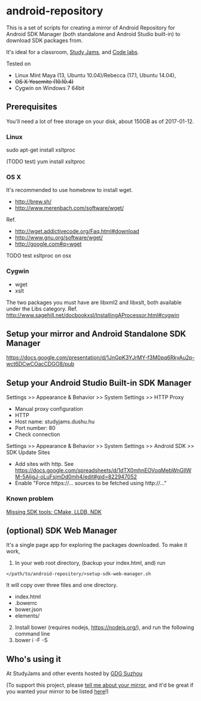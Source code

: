 # android-repository

This is a set of scripts for creating a mirror of Android Repository for Android SDK Manager (both standalone and Android Studio built-in) to download SDK packages from.

It's ideal for a classroom, [Study Jams](http://developerstudyjams.com/), and [Code labs](https://codelabs.developers.google.com/?cat=Android).

Tested on 

* Linux Mint Maya (13, Ubuntu 10.04)/Rebecca (17.1, Ubuntu 14.04),
* ~~OS X Yosemite (10.10.4)~~
* Cygwin on Windows 7 64bit

## Prerequisites

You'll need a lot of free storage on your disk, about 150GB as of 2017-01-12.

### Linux

sudo apt-get install xsltproc

(TODO test) yum install xsltproc

### OS X

It's recommended to use homebrew to install wget.
* http://brew.sh/
* http://www.merenbach.com/software/wget/

Ref.
* http://wget.addictivecode.org/Faq.html#download
* http://www.gnu.org/software/wget/
* http://google.com#q=wget

TODO test xsltproc on osx

### Cygwin

 * wget
 * xslt

 The two packages you must have are libxml2 and libxslt, both available under the Libs category.
 Ref. http://www.sagehill.net/docbookxsl/InstallingAProcessor.html#cygwin

## Setup your mirror and Android Standalone SDK Manager

https://docs.google.com/presentation/d/1JnGpK3YJrMY-f3M0pq6RkyAu2p-wct6DCwCOacCDGO8/pub

## Setup your Android Studio Built-in SDK Manager

Settings >> Appearance & Behavior >> System Settings >> HTTP Proxy
 * Manual proxy configuration
 * HTTP
 * Host name: studyjams.dushu.hu
 * Port number: 80
 * Check connection

Settings >> Appearance & Behavior >> System Settings >> Android SDK >> SDK Update Sites
 * Add sites with http. See https://docs.google.com/spreadsheets/d/1dTX0mhnEOVoqMebWnGllWM-5AIjgJ-oLuFsjmDd0mh4/edit#gid=822947052
 * Enable "Force https://... sources to be fetched using http://..."

### Known problem

[Missing SDK tools: CMake, LLDB, NDK](https://github.com/renfeng/android-repository/issues/9)

## (optional) SDK Web Manager

It's a single page app for exploring the packages downloaded. To make it work,
 1. In your web root directory, (backup your index.html, and) run
 
 `</path/to/android-repository/>setup-sdk-web-manager.sh`

 It will copy over three files and one directory.
  * index.html
  * .bowerrc
  * bower.json
  * elements/
 2. Install bower (requires nodejs, https://nodejs.org/), and run the following command line
 3. bower i -F -S

## Who's using it

At StudyJams and other events hosted by [GDG Suzhou](https://plus.google.com/100160462017014431473)

(To support this project, please [tell me about your mirror](mailto:renfeng.cn@gmail.com?subject=a+mirror+built+with+android-repository), and it'd be great if you wanted your mirror to be listed [here](https://github.com/renfeng/android-repository)!)

